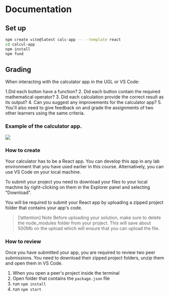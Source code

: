 # Documentation

## Set up

```sh
npm create vite@latest calc-app -- --template react
cd calcul-app
npm install
npm fund
```

## Grading

When interacting with the calculator app in the UGL or VS Code:

1.Did each button have a function?
2. Did each button contain the required mathematical operator?
3. Did each calculation provide the correct result as its output?
4. Can you suggest any improvements for the calculator app?
5. You'll also need to give feedback on and grade the assignments of two other learners using the same criteria.

### Example of the calculator app.

![](https://d3c33hcgiwev3.cloudfront.net/imageAssetProxy.v1/Fa6fi9AMSG-un4vQDKhvhw_d1e86668bffd4747921c4c1deb34b8e1_MicrosoftTeams-image-6-.png?expiry=1747267200000&hmac=_XX19UP0nwXY5QsCEpaB80nhtZpdE0fQ6G3oRQ7AvIQ)

### How to create

Your calculator has to be a React app. You can develop this app in any lab environment that you have used earlier in this course. Alternatively, you can use VS Code on your local machine.

To submit your project you need to download your files to your local machine by right-clicking on them in the Explorer panel and selecting "Download".

You will be required to submit your React app by uploading a zipped project folder that contains your app's code.

> [!attention] Note
> Before uploading your solution, make sure to delete the node_modules folder from your project. This will save about 500Mb on the upload which will ensure that you can upload the file.

### How to review

Once you have submitted your app, you are required to review two peer submissions. You need to download their zipped project folders, unzip them and open them in VS Code.

1. When you open a peer's project inside the terminal
1. Open folder that contains the `package.json` file
1. run `npm install`
1. run `npm start`
